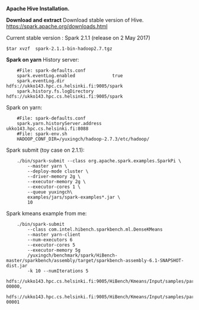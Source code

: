 **Apache Hive Installation.**

**Download and extract**
Download stable version of Hive. 
https://spark.apache.org/downloads.html

Current stable version : Spark 2.1.1 (release on 2 May 2017)

    $tar xvzf  spark-2.1.1-bin-hadoop2.7.tgz
    
**Spark on yarn**
History server:


        #File: spark-defaults.conf
        spark.eventLog.enabled           	true
        spark.eventLog.dir               		hdfs://ukko143.hpc.cs.helsinki.fi:9005/spark
        spark.history.fs.logDirectory	 	hdfs://ukko143.hpc.cs.helsinki.fi:9005/spark

Spark on yarn:
 
        
        #File: spark-defaults.conf
        spark.yarn.historyServer.address 	ukko143.hpc.cs.helsinki.fi:8088
        #File: spark-env.sh
        HADOOP_CONF_DIR=/yuxingch/hadoop-2.7.3/etc/hadoop/

Spark submit (toy case on 2.1.1):


        ./bin/spark-submit --class org.apache.spark.examples.SparkPi \
            --master yarn \
            --deploy-mode cluster \
            --driver-memory 2g \
            --executor-memory 2g \
            --executor-cores 1 \
            --queue yuxingch\
            examples/jars/spark-examples*.jar \
            10

Spark kmeans example from me:


        ./bin/spark-submit  
            --class com.intel.hibench.sparkbench.ml.DenseKMeans 
            --master yarn-client 
            --num-executors 6 
            --executor-cores 5 
            --executor-memory 5g 
            /yuxingch/benchmark/spark/HiBench-master/sparkbench/assembly/target/sparkbench-assembly-6.1-SNAPSHOT-dist.jar 
            -k 10 --numIterations 5 
            hdfs://ukko143.hpc.cs.helsinki.fi:9005/HiBench/Kmeans/Input/samples/part-00000,
            hdfs://ukko143.hpc.cs.helsinki.fi:9005/HiBench/Kmeans/Input/samples/part-00001
